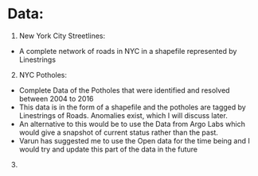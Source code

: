 # Data:
1) New York City Streetlines:
 * A complete network of roads in NYC in a shapefile represented by Linestrings

2) NYC Potholes:
 * Complete Data of the Potholes that were identified and resolved between 2004 to 2016
 * This data is in the form of a shapefile and the potholes are tagged by Linestrings of Roads. Anomalies exist, which I will discuss later.
 * An alternative to this would be to use the Data from Argo Labs which would give a snapshot of current status rather than the past.
 * Varun has suggested me to use the Open data for the time being and I would try and update this part of the data in the future

3) 